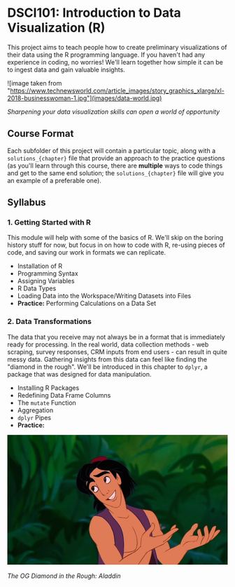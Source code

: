 # DSCI101: Introduction to Data Visualization (R)
This project aims to teach people how to create preliminary visualizations of their data using the R programming language. If you haven't had any experience in coding, no worries! We'll learn together how simple it can be to ingest data and gain valuable insights.

![image taken from "https://www.technewsworld.com/article_images/story_graphics_xlarge/xl-2018-businesswoman-1.jpg"](images/data-world.jpg)

*Sharpening your data visualization skills can open a world of opportunity*

## Course Format
Each subfolder of this project will contain a particular topic, along with a `solutions_{chapter}` file that provide an approach to the practice questions (as you'll learn through this course, there are **multiple** ways to code things and get to the same end solution; the `solutions_{chapter}` file will give you an example of a preferable one).

## Syllabus

### 1. Getting Started with R
This module will help with some of the basics of R. We'll skip on the boring history stuff for now, but focus in on how to code with R, re-using pieces of code, and saving our work in formats we can replicate.

* Installation of R
* Programming Syntax
* Assigning Variables
* R Data Types
* Loading Data into the Workspace/Writing Datasets into Files
* **Practice:**  Performing Calculations on a Data Set

### 2. Data Transformations
The data that you receive may not always be in a format that is immediately ready for processing. In the real world, data collection methods - web scraping, survey responses, CRM inputs from end users - can result in quite messy data. Gathering insights from this data can feel like finding the "diamond in the rough". We'll be introduced in this chapter to `dplyr`, a package that was designed for data manipulation.

* Installing R Packages
* Redefining Data Frame Columns
* The `mutate` Function
* Aggregation
* `dplyr` Pipes
* **Practice:** 

![](images/diamond-in-the-rough.jpg)

*The OG Diamond in the Rough: Aladdin*
